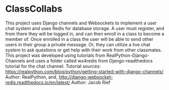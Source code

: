 # ClassCollabs
This project uses Django channels and Websockets to implement a user chat system and uses Redis for database storage. A user must register, and from there they will be logged in, and can then enroll in a class to become a member of. Once enrolled in a class the user will be able to send other users in their group a private message. Or, they can utilize a live chat system to ask questions or get help with their work from other classmates. This project was developed using tutorials from RealPython-Django-Channels and uses a folder called ws4redis from Django-readthedocs tutorial for the chat channel.
Tutorial sources:
https://realpython.com/blog/python/getting-started-with-django-channels/    Author: RealPython, and, 
http://django-websocket-redis.readthedocs.io/en/latest/   Author: Jacob Rief
